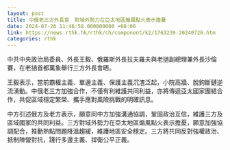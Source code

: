 ```yaml
---
layout: post
title: 中俄老三方外長會　對域外勢力在亞太地區煽風點火表示擔憂
date: 2024-07-26 11:46:58.000000000 +08:00
link: https://news.rthk.hk/rthk/ch/component/k2/1763239-20240726.htm
categories: rthk
---
```


中共中央政治局委員、外長王毅、俄羅斯外長拉夫羅夫與老撾副總理兼外長沙倫賽，在老撾首都萬象舉行三方外長會晤。

王毅表示，當前霸權主義、單邊主義、保護主義沉渣泛起，小院高牆、脫鉤斷鏈逆流湧動。中俄老三方加強合作，不僅有利維護共同利益，亦將傳遞亞太國家團結合作，共促區域穩定繁榮、攜手應對風險挑戰的明確訊息。

中方引述俄方及老方表示，願意同中方加強溝通協調，鞏固政治互信，維護三方及區域國家的共同利益。三方對域外勢力在亞太地區煽風點火表示擔憂，願意加強協調配合，推動熱點問題降溫趨緩，維護地區安全穩定。三方將共同反對強權政治、抵制陣營對抗，踐行多邊主義、捍衛公平正義。
